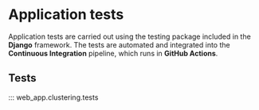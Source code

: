# Application tests 

Application tests are carried out using the testing package included in the **Django** framework. The tests are automated and integrated into the **Continuous Integration** pipeline, which runs in **GitHub Actions**.

## Tests 

::: web_app.clustering.tests